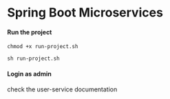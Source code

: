 # Spring Boot Microservices

#### Run the project

```shell
chmod +x run-project.sh

sh run-project.sh
```


#### Login as admin
check the user-service documentation


